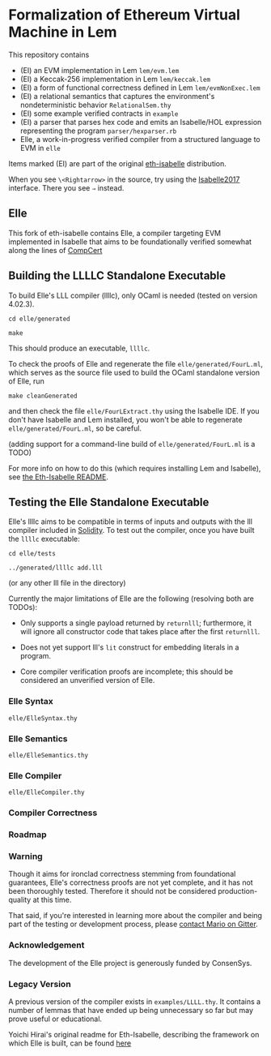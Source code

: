 # Formalization of Ethereum Virtual Machine in Lem

This repository contains

* (EI) an EVM implementation in Lem `lem/evm.lem`
* (EI) a Keccak-256 implementation in Lem `lem/keccak.lem`
* (EI) a form of functional correctness defined in Lem `lem/evmNonExec.lem`
* (EI) a relational semantics that captures the environment's nondeterministic behavior `RelationalSem.thy`
* (EI) some example verified contracts in `example`
* (EI) a parser that parses hex code and emits an Isabelle/HOL expression representing the program `parser/hexparser.rb`
* Elle, a work-in-progress verified compiler from a structured language to EVM in `elle`

Items marked (EI) are part of the original [eth-isabelle](https://github.com/pirapira/eth-isabelle) distribution.

When you see `\<Rightarrow>` in the source, try using the [Isabelle2017](https://isabelle.in.tum.de/index.html) interface.  There you see `⇒` instead.

## Elle

This fork of eth-isabelle contains Elle, a compiler targeting EVM implemented in Isabelle that aims to be foundationally verified somewhat along the lines of [CompCert](http://compcert.inria.fr/)

## Building the LLLLC Standalone Executable

To build Elle's LLL compiler (llllc), only OCaml is needed (tested on version 4.02.3).

`cd elle/generated`

`make`

This should produce an executable, `llllc`.

To check the proofs of Elle and regenerate the file `elle/generated/FourL.ml`, which serves
as the source file used to build the OCaml standalone version of Elle, run

`make cleanGenerated`

and then check the file `elle/FourLExtract.thy` using the Isabelle IDE. If you don't
have Isabelle and Lem installed, you won't be able to regenerate `elle/generated/FourL.ml`, so be careful.

(adding support for a command-line build of `elle/generated/FourL.ml` is a TODO)

For more info on how to do this (which requires installing Lem and Isabelle),
see [the Eth-Isabelle README](./EthIsabelle_README.md).

## Testing the Elle Standalone Executable

Elle's llllc aims to be compatible in terms of inputs and outputs with the lll compiler
included in [Solidity](https://github.com/ethereum/solidity). To test out the compiler,
once you have built the `llllc` executable:

`cd elle/tests`

`../generated/llllc add.lll`

(or any other lll file in the directory)

Currently the major limitations of Elle are the following (resolving both are TODOs):

- Only supports a single payload returned by `returnlll`; furthermore, it will ignore all
constructor code that takes place after the first `returnlll`.

- Does not yet support lll's `lit` construct for embedding literals in a program.

- Core compiler verification proofs are incomplete; this should be considered an unverified
version of Elle.

### Elle Syntax

`elle/ElleSyntax.thy`

### Elle Semantics

`elle/ElleSemantics.thy`

### Elle Compiler

`elle/ElleCompiler.thy`

### Compiler Correctness

### Roadmap

### Warning

Though it aims for ironclad correctness stemming from foundational guarantees, Elle's correctness proofs are
not yet complete, and it has not been thoroughly tested. Therefore it should not be considered production-quality
at this time.

That said, if you're interested in learning more about the compiler and being part of the testing or development process, please [contact Mario on Gitter](https://gitter.im/mmalvarez).

### Acknowledgement

The development of the Elle project is generously funded by ConsenSys.

### Legacy Version

A previous version of the compiler exists in `examples/LLLL.thy`. It contains a number of lemmas that have ended up
being unnecessary so far but may prove useful or educational.

Yoichi Hirai's original readme for Eth-Isabelle, describing the framework on which Elle is built,
can be found [here](./EthIsabelle_README.md)
